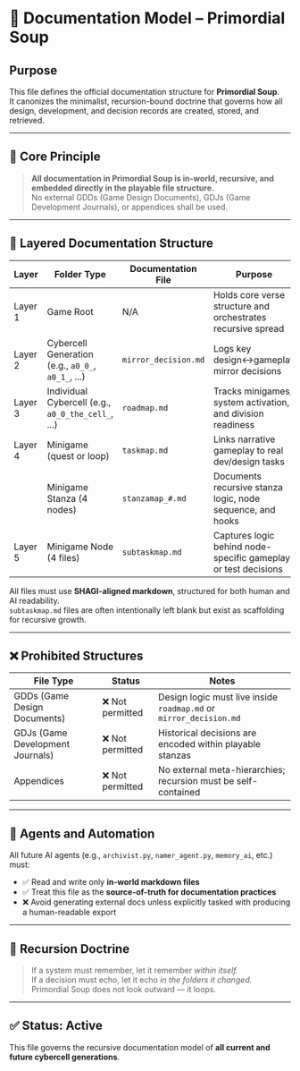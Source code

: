 <!-- Save to: storybook_primordial_soup/documentation_model.md -->

# 🧾 Documentation Model – Primordial Soup

## Purpose

This file defines the official documentation structure for **Primordial Soup**.  
It canonizes the minimalist, recursion-bound doctrine that governs how all design, development, and decision records are created, stored, and retrieved.

---

## 🌱 Core Principle

> **All documentation in Primordial Soup is in-world, recursive, and embedded directly in the playable file structure.**  
> No external GDDs (Game Design Documents), GDJs (Game Development Journals), or appendices shall be used.

---

## 🧭 Layered Documentation Structure

| Layer   | Folder Type | Documentation File | Purpose                                     |
|---------|-------------|--------------------|---------------------------------------------|
| Layer 1 | Game Root | N/A | Holds core verse structure and orchestrates recursive spread |
| Layer 2 | Cybercell Generation (e.g., `a0_0_`, `a0_1_`, ...) | `mirror_decision.md` | Logs key design↔gameplay mirror decisions |
| Layer 3 | Individual Cybercell (e.g., `a0_0_the_cell_`, ...) | `roadmap.md` | Tracks minigames, system activation, and division readiness |
| Layer 4 | Minigame (quest or loop) | `taskmap.md` | Links narrative gameplay to real dev/design tasks |
|         | Minigame Stanza (4 nodes) | `stanzamap_#.md` | Documents recursive stanza logic, node sequence, and hooks |
| Layer 5 | Minigame Node (4 files) | `subtaskmap.md` | Captures logic behind node-specific gameplay or test decisions |

All files must use **SHAGI-aligned markdown**, structured for both human and AI readability.  
`subtaskmap.md` files are often intentionally left blank but exist as scaffolding for recursive growth.

---

## ❌ Prohibited Structures

| File Type | Status | Notes   |
|-----------|--------|---------|
| GDDs (Game Design Documents) | ❌ Not permitted | Design logic must live inside `roadmap.md` or `mirror_decision.md` |
| GDJs (Game Development Journals) | ❌ Not permitted | Historical decisions are encoded within playable stanzas |
| Appendices | ❌ Not permitted | No external meta-hierarchies; recursion must be self-contained |

---

## 🧠 Agents and Automation

All future AI agents (e.g., `archivist.py`, `namer_agent.py`, `memory_ai`, etc.) must:

- ✅ Read and write only **in-world markdown files**
- ✅ Treat this file as the **source-of-truth for documentation practices**
- ❌ Avoid generating external docs unless explicitly tasked with producing a human-readable export

---

## 🔁 Recursion Doctrine

> If a system must remember, let it remember *within itself.*  
> If a decision must echo, let it echo *in the folders it changed.*  
> Primordial Soup does not look outward — it loops.

---

## ✅ Status: Active

This file governs the recursive documentation model of **all current and future cybercell generations**.
